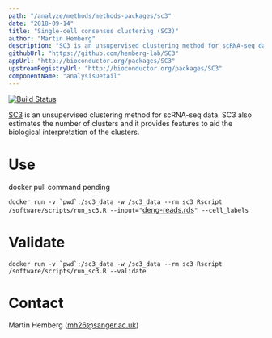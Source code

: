 ```yaml
---
path: "/analyze/methods/methods-packages/sc3"
date: "2018-09-14"
title: "Single-cell consensus clustering (SC3)"
author: "Martin Hemberg"
description: "SC3 is an unsupervised clustering method for scRNA-seq data."
githubUrl: "https://github.com/hemberg-lab/SC3"
appUrl: "http://bioconductor.org/packages/SC3"
upstreamRegistryUrl: "http://bioconductor.org/packages/SC3"
componentName: "analysisDetail"
---
```


[![Build Status](http://www.bioconductor.org/shields/build/release/bioc/SC3.svg)](https://git.bioconductor.org/packages/SC3)

[SC3](http://bioconductor.org/packages/SC3) is an unsupervised clustering method for scRNA-seq data. SC3 also estimates the number of clusters and it provides features to aid the biological interpretation of the clusters.

# Use

docker pull command pending

``docker run -v `pwd`:/sc3_data -w /sc3_data --rm sc3 Rscript /software/scripts/run_sc3.R --input="``[deng-reads.rds](https://github.com/hemberg-lab/scRNA.seq.course/raw/master/deng/deng-reads.rds)``" --cell_labels ``


# Validate 
``docker run -v `pwd`:/sc3_data -w /sc3_data --rm sc3 Rscript /software/scripts/run_sc3.R --validate``

# Contact
Martin Hemberg (<a href="mailto://mh26@sanger.ac.uk">mh26@sanger.ac.uk</a>)
